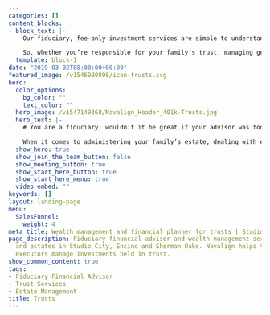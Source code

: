 ```yaml
---
categories: []
content_blocks:
- block_text: |-
    Our fiduciary, fee-only investment services are simple to understand and completely transparent.

    So, whether you’re responsible for your family’s trust, managing generational wealth or coordinating a thoughtful estate plan, our fiduciary financial advisors can help.
  template: block-1
date: "2019-03-02T08:00:00+00:00"
featured_image: /v1546980898/icon-trusts.svg
hero:
  color_options:
    bg_color: ""
    text_color: ""
  hero_image: /v1547149368/Navalign_Header_401k-Trusts.jpg
  hero_text: |-
    # You are a fiduciary; wouldn’t it be great if your advisor was too? Being a fiduciary is a serious responsibility, we know, and that’s why we built Navalign to be an independent fiduciary financial services firm.

    When it comes to administering your family’s estate, dealing with emotions and finances together can present unique challenges. Navalign provides personal fiduciary investment services to help trustees and executors navigate important financial decisions aligned with the best interest of beneficiaries.
  show_hero: true
  show_join_the_team_button: false
  show_meeting_button: true
  show_start_here_button: true
  show_start_here_menu: true
  video_embed: ""
keywords: []
layout: landing-page
menu:
  SalesFunnel:
    weight: 4
meta_title: Wealth management and financial planner for trusts | Studio City
page_description: Fiduciary financial advisor and wealth management services for trusts
  and estates in Studio City, Encino and Sherman Oaks. Navalign helps trustees and
  executors manage investments held in trust.
show_common_content: true
tags:
- Fiduciary Financial Advisor
- Trust Services
- Estate Management
title: Trusts
---
```

